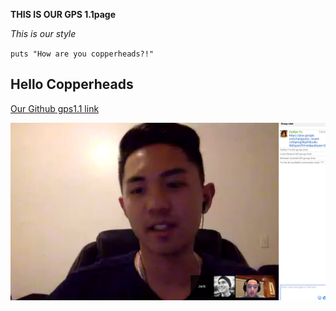 **THIS IS OUR GPS 1.1page**

*This is our style*

`puts "How are you copperheads?!"`

## Hello Copperheads

[Our Github gps1.1 link](https://github.com/jhack32/phase-0-gps-1)

![Our screenshot](https://github.com/jhack32/phase-0-gps-1/blob/master/screenshot.jpg)

